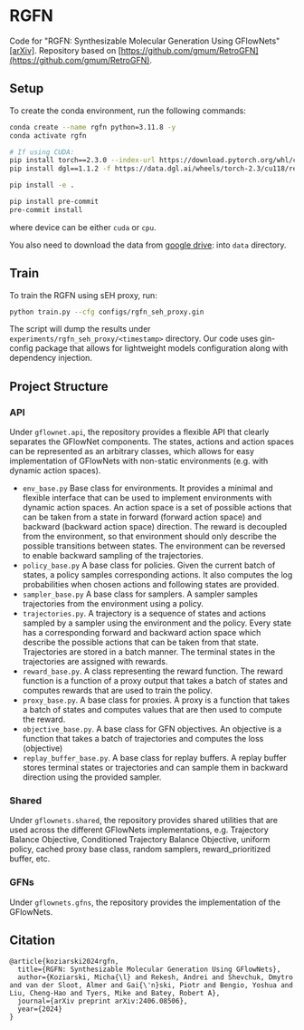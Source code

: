 # RGFN

Code for "RGFN: Synthesizable Molecular Generation Using GFlowNets" [[arXiv]](https://arxiv.org/abs/2406.08506). Repository based on [https://github.com/gmum/RetroGFN](https://github.com/gmum/RetroGFN).

## Setup
To create the conda environment, run the following commands:
```bash
conda create --name rgfn python=3.11.8 -y
conda activate rgfn

# If using CUDA:
pip install torch==2.3.0 --index-url https://download.pytorch.org/whl/cu118
pip install dgl==1.1.2 -f https://data.dgl.ai/wheels/torch-2.3/cu118/repo.html

pip install -e .

pip install pre-commit
pre-commit install
```
where device can be either `cuda` or `cpu`.

You also need to download the data from [google drive](https://drive.google.com/drive/folders/1h53J3XT_usqnR87JvxJfvF15BOyjp17k): into `data` directory.

## Train
To train the RGFN using sEH proxy, run:
```sh
python train.py --cfg configs/rgfn_seh_proxy.gin
```
The script will dump the results under `experiments/rgfn_seh_proxy/<timestamp>` directory. Our code uses gin-config package that allows for lightweight models configuration along with dependency injection.

## Project Structure

### API

Under `gflownet.api`, the repository provides a flexible API that clearly separates the GFlowNet components. The states, actions and action spaces can be represented as an arbitrary classes, which allows for easy implementation of GFlowNets with non-static environments (e.g. with dynamic action spaces).

- `env_base.py` Base class for environments. It provides a minimal and flexible interface that can be used to implement environments with dynamic action spaces. An action space is a set of possible actions that can be taken from a state in forward (forward action space) and backward (backward action space) direction. The reward is decoupled from the environment, so that environment should only describe the possible transitions between states. The environment can be reversed to enable backward sampling of the trajectories.
- `policy_base.py` A base class for policies. Given the current batch of states, a policy samples corresponding actions. It also computes the log probabilities when chosen actions and following states are provided.
- `sampler_base.py` A base class for samplers. A sampler samples trajectories from the environment using a policy.
- `trajectories.py`. A trajectory is a sequence of states and actions sampled by a sampler using the environment and the policy. Every state has a corresponding forward and backward action space which describe the possible actions that can be taken from that state. Trajectories are stored in a batch manner. The terminal states in the trajectories are assigned with rewards.
- `reward_base.py`. A class representing the reward function. The reward function is a function of a proxy output that takes a batch of states and computes rewards that are used to train the policy.
- `proxy_base.py`. A base class for proxies. A proxy is a function that takes a batch of states and computes values that are then used to compute the reward.
- `objective_base.py`. A base class for GFN objectives. An objective is a function that takes a batch of trajectories and computes the loss (objective)
- `replay_buffer_base.py`. A base class for replay buffers. A replay buffer stores terminal states or trajectories and can sample them
in backward direction using the provided sampler.

### Shared
Under `gflownets.shared`, the repository provides shared utilities that are used across the different GFlowNets implementations, e.g. Trajectory Balance Objective, Conditioned Trajectory Balance Objective, uniform policy, cached proxy base class, random samplers, reward_prioritized buffer, etc.

### GFNs
Under `gflownets.gfns`, the repository provides the implementation of the GFlowNets.

## Citation

```text
@article{koziarski2024rgfn,
  title={RGFN: Synthesizable Molecular Generation Using GFlowNets},
  author={Koziarski, Micha{\l} and Rekesh, Andrei and Shevchuk, Dmytro and van der Sloot, Almer and Gai{\'n}ski, Piotr and Bengio, Yoshua and Liu, Cheng-Hao and Tyers, Mike and Batey, Robert A},
  journal={arXiv preprint arXiv:2406.08506},
  year={2024}
}
```
